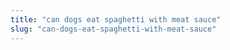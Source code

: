 ```yaml
---
title: "can dogs eat spaghetti with meat sauce"
slug: "can-dogs-eat-spaghetti-with-meat-sauce"
---
```


